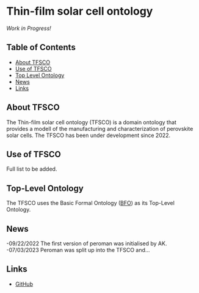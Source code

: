 

# Thin-film solar cell ontology

_Work in Progress!_

## Table of Contents
  * [About TFSCO](#about-tfsco)
  * [Use of TFSCO](#use-of-tfsco)
  * [Top Level Ontology](#top-level-ontology)
  * [News](#news)
  * [Links](#links)

## About TFSCO
The Thin-film solar cell ontology (TFSCO) is a domain ontology that provides a modell  of the manufacturing and characterization of perovskite solar cells. The TFSCO has been under development since 2022. 

## Use of TFSCO
Full list to be added.

## Top-Level Ontology
The TFSCO uses the Basic Formal Ontology ([BFO](https://github.com/BFO-ontology/BFO)) as its Top-Level Ontology.
## News
-09/22/2022 The first version of peroman was initialised by AK.
-07/03/2023 Peroman was split up into the TFSCO and...

## Links

- [GitHub](https://github.com/RoteKekse/autoperosol)
